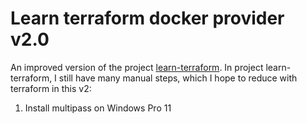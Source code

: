 # Learn terraform docker provider v2.0
An improved version of the project [learn-terraform](https://github.com/zhongzhu/learn-terraform). In project learn-terraform, I still have many manual steps, which I hope to reduce with terraform in this v2:

1. Install multipass on Windows Pro 11

